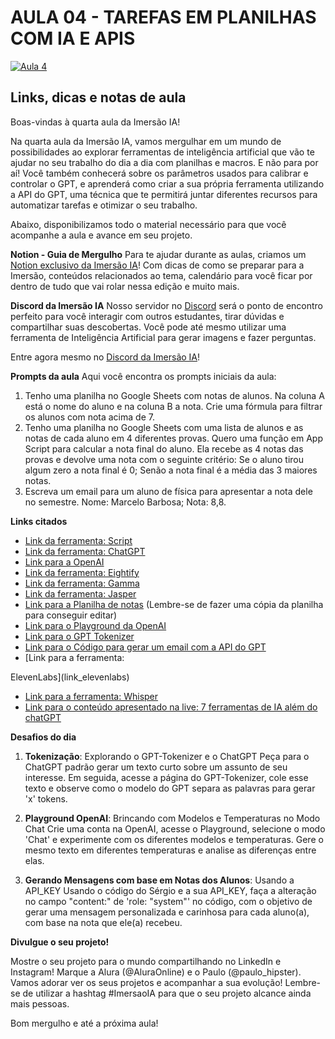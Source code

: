 # AULA 04 - TAREFAS EM PLANILHAS COM IA E APIS
[![Aula 4](https://i9.ytimg.com/vi/BvvgTDgSVLs/mqdefault.jpg?sqp=CPCw6KQG-oaymwEmCMACELQB8quKqQMa8AEB-AH-CYAC0AWKAgwIABABGBYgNSh_MA8=&rs=AOn4CLBVzlErVUcQUfSh3cNZyedguO__Dw)](https://youtu.be/5zc6yV0v4pY)

## Links, dicas e notas de aula

Boas-vindas à quarta aula da Imersão IA!

Na quarta aula da Imersão IA, vamos mergulhar em um mundo de possibilidades ao explorar ferramentas de inteligência artificial que vão te ajudar no seu trabalho do dia a dia com planilhas e macros. E não para por aí! Você também conhecerá sobre os parâmetros usados para calibrar e controlar o GPT, e aprenderá como criar a sua própria ferramenta utilizando a API do GPT, uma técnica que te permitirá juntar diferentes recursos para automatizar tarefas e otimizar o seu trabalho.

Abaixo, disponibilizamos todo o material necessário para que você acompanhe a aula e avance em seu projeto.

**Notion - Guia de Mergulho**
Para te ajudar durante as aulas, criamos um [Notion exclusivo da Imersão IA](link_notion)! Com dicas de como se preparar para a Imersão, conteúdos relacionados ao tema, calendário para você ficar por dentro de tudo que vai rolar nessa edição e muito mais.

**Discord da Imersão IA**
Nosso servidor no [Discord](link_discord) será o ponto de encontro perfeito para você interagir com outros estudantes, tirar dúvidas e compartilhar suas descobertas. Você pode até mesmo utilizar uma ferramenta de Inteligência Artificial para gerar imagens e fazer perguntas.

Entre agora mesmo no [Discord da Imersão IA](link_discord)!

**Prompts da aula**
Aqui você encontra os prompts iniciais da aula:

1. Tenho uma planilha no Google Sheets com notas de alunos. Na coluna A está o nome do aluno e na coluna B a nota. Crie uma fórmula para filtrar os alunos com nota acima de 7.
2. Tenho uma planilha no Google Sheets com uma lista de alunos e as notas de cada aluno em 4 diferentes provas. Quero uma função em App Script para calcular a nota final do aluno. Ela recebe as 4 notas das provas e devolve uma nota com o seguinte critério: Se o aluno tirou algum zero a nota final é 0; Senão a nota final é a média das 3 maiores notas.
3. Escreva um email para um aluno de física para apresentar a nota dele no semestre. Nome: Marcelo Barbosa; Nota: 8,8.

**Links citados**

- [Link da ferramenta: Script](link_script)
- [Link da ferramenta: ChatGPT](link_chatgpt)
- [Link para a OpenAI](link_openai)
- [Link da ferramenta: Eightify](link_eightify)
- [Link da ferramenta: Gamma](link_gamma)
- [Link da ferramenta: Jasper](link_jasper)
- [Link para a Planilha de notas](link_planilha) (Lembre-se de fazer uma cópia da planilha para conseguir editar)
- [Link para o Playground da OpenAI](link_playground)
- [Link para o GPT Tokenizer](link_tokenizer)
- [Link para o Código para gerar um email com a API do GPT](link_email)
- [Link para a ferramenta:

 ElevenLabs](link_elevenlabs)
- [Link para a ferramenta: Whisper](link_whisper)
- [Link para o conteúdo apresentado na live: 7 ferramentas de IA além do chatGPT](link_conteudo)

**Desafios do dia**

1. **Tokenização**: Explorando o GPT-Tokenizer e o ChatGPT
   Peça para o ChatGPT padrão gerar um texto curto sobre um assunto de seu interesse. Em seguida, acesse a página do GPT-Tokenizer, cole esse texto e observe como o modelo do GPT separa as palavras para gerar 'x' tokens.

2. **Playground OpenAI**: Brincando com Modelos e Temperaturas no Modo Chat
   Crie uma conta na OpenAI, acesse o Playground, selecione o modo 'Chat' e experimente com os diferentes modelos e temperaturas. Gere o mesmo texto em diferentes temperaturas e analise as diferenças entre elas.

3. **Gerando Mensagens com base em Notas dos Alunos**: Usando a API_KEY
   Usando o código do Sérgio e a sua API_KEY, faça a alteração no campo "content:" de 'role: "system"' no código, com o objetivo de gerar uma mensagem personalizada e carinhosa para cada aluno(a), com base na nota que ele(a) recebeu.

**Divulgue o seu projeto!**

Mostre o seu projeto para o mundo compartilhando no LinkedIn e Instagram! Marque a Alura (@AluraOnline) e o Paulo (@paulo_hipster). Vamos adorar ver os seus projetos e acompanhar a sua evolução! Lembre-se de utilizar a hashtag #ImersaoIA para que o seu projeto alcance ainda mais pessoas.

Bom mergulho e até a próxima aula!